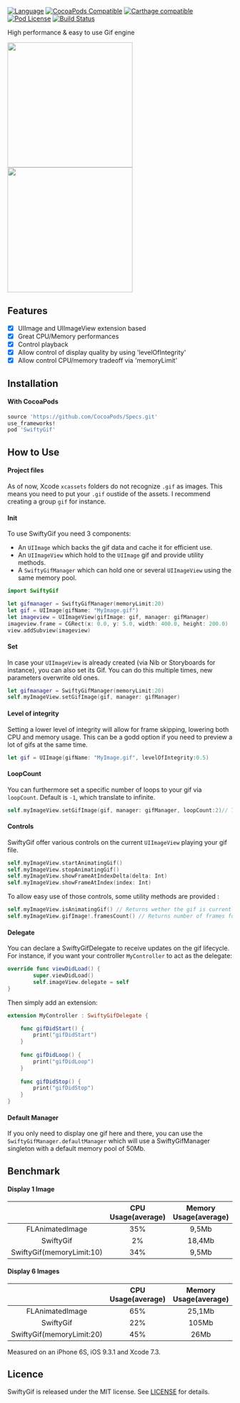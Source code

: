 [![Language](https://img.shields.io/badge/swift-3-orange.svg)](http://swift.org)
[![CocoaPods Compatible](https://img.shields.io/cocoapods/v/SwiftyGif.svg)](https://img.shields.io/cocoapods/v/SwiftyGif.svg)
[![Carthage compatible](https://img.shields.io/badge/Carthage-compatible-4BC51D.svg?style=flat)](https://github.com/Carthage/Carthage)
[![Pod License](http://img.shields.io/cocoapods/l/SDWebImage.svg?style=flat)](https://www.apache.org/licenses/LICENSE-2.0.html)
[![Build Status](https://travis-ci.org/kirualex/SwiftyGif.svg?branch=master)](https://travis-ci.org/kirualex/SwiftyGif)

High performance & easy to use Gif engine

<img src="http://i.imgur.com/p8A6jJh.gif" width="280" /> <img src="http://i.imgur.com/0hJ8MzW.gif" width="280"  />

## Features
- [x] UIImage and UIImageView extension based
- [x] Great CPU/Memory performances
- [x] Control playback
- [x] Allow control of  display quality by using 'levelOfIntegrity'
- [x] Allow control CPU/memory tradeoff via 'memoryLimit' 

## Installation
#### With CocoaPods
```ruby
source 'https://github.com/CocoaPods/Specs.git'
use_frameworks!
pod 'SwiftyGif'
```

## How to Use

#### Project files
As of now, Xcode `xcassets` folders do not recognize `.gif` as images. This means you need to put your `.gif` oustide of the assets. I recommend creating a group `gif` for instance. 

#### Init
To use SwiftyGif you need 3 components:
- An `UIImage` which backs the gif data and cache it for efficient use.
- An `UIImageView` which hold to the `UIImage` gif and provide utility methods.
- A `SwiftyGifManager` which can hold one or several `UIImageView` using the same memory pool.

```swift
import SwiftyGif

let gifmanager = SwiftyGifManager(memoryLimit:20)
let gif = UIImage(gifName: "MyImage.gif")
let imageview = UIImageView(gifImage: gif, manager: gifManager)
imageview.frame = CGRect(x: 0.0, y: 5.0, width: 400.0, height: 200.0)
view.addSubview(imageview)
```
#### Set
In case your `UIImageView` is already created (via Nib or Storyboards for instance), you can also set its Gif.
You can do this multiple times, new parameters overwrite old ones.

```swift
let gifmanager = SwiftyGifManager(memoryLimit:20)
self.myImageView.setGifImage(gif, manager: gifManager) 
```
#### Level of integrity
Setting a lower level of integrity will allow for frame skipping, lowering both CPU and memory usage. This can be a godd option if you need to preview a lot of gifs at the same time.

```swift
let gif = UIImage(gifName: "MyImage.gif", levelOfIntegrity:0.5)
```
#### LoopCount
You can furthermore set a specific number of loops to your gif via `loopCount`. Default is `-1`, which translate to infinite.

```swift
self.myImageView.setGifImage(gif, manager: gifManager, loopCount:2)// The gif will loop 2 times
```

#### Controls
SwiftyGif offer various controls on the current `UIImageView` playing your gif file. 

```swift
self.myImageView.startAnimatingGif()
self.myImageView.stopAnimatingGif()
self.myImageView.showFrameAtIndexDelta(delta: Int)
self.myImageView.showFrameAtIndex(index: Int)
```

To allow easy use of those controls, some utility methods are provided :

```swift
self.myImageView.isAnimatingGif() // Returns wether the gif is currently playing
self.myImageView.gifImage!.framesCount() // Returns number of frames for this gif
```

#### Delegate
You can declare a SwiftyGifDelegate to receive updates on the gif lifecycle.
For instance, if you want your controller `MyController` to act as the delegate:
```swift
override func viewDidLoad() {
        super.viewDidLoad()
        self.imageView.delegate = self
}
```

Then simply add an extension:

```swift
extension MyController : SwiftyGifDelegate {

    func gifDidStart() {
        print("gifDidStart")
    }
    
    func gifDidLoop() {
        print("gifDidLoop")
    }
    
    func gifDidStop() {
        print("gifDidStop")
    }
}
```

#### Default Manager	
If you only need to display one gif here and there, you can use the `SwiftyGifManager.defaultManager` which will use a SwiftyGifManager singleton with a default memory pool of 50Mb. 

## Benchmark
#### Display 1 Image
|               |CPU Usage(average) |Memory Usage(average) |
|:-------------:|:-----------------:|:-----------------------:|
|FLAnimatedImage|35%                |9,5Mb                    |
|SwiftyGif      |2%                 |18,4Mb                   |
|SwiftyGif(memoryLimit:10)|34%      |9,5Mb                    |

#### Display 6 Images
|               |CPU Usage(average) |Memory Usage(average) |
|:-------------:|:-----------------:|:-----------------------:|
|FLAnimatedImage|65%                |25,1Mb                   |
|SwiftyGif      |22%                |105Mb                    |
|SwiftyGif(memoryLimit:20)|45%      |26Mb                     |

Measured on an iPhone 6S, iOS 9.3.1 and Xcode 7.3.

## Licence
SwiftyGif is released under the MIT license. See [LICENSE](https://github.com/kirualex/SwiftyGif/raw/master/LICENSE) for details.
